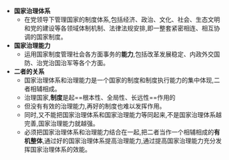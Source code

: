 - **国家治理体系**
	- 在党领导下管理国家的制度体系,包括经济、政治、文化、社会、生态文明和党的建设等各领域体制机制、法律法规安排,即一整套紧密相连、相互协调的国家制度。
- **国家治理能力**
	- 运用国家制度管理社会各方面事务的**能力**,包括改革发展稳定、内政外交国防、治党治国治军等各个方面。
- **二者的关系**
	- 国家治理体系和治理能力是一个国家的制度和制度执行能力的集中体现,二者相辅相成。
	- 治理国家,**制度**是起==根本性、全局性、长远性==作用的
	- 但没有有效的治理能力,再好的制度也难以发挥作用。
	- 同时,又不能把国家治理体系和国家治理能力等同起来,不是国家治理体系越完善,国家治理能力就越强。
	- 必须把国家治理体系和治理能力结合在一起,把二者当作一个相辅相成的**有机整体**,通过好的国家治理体系提高治理能力,通过提高国家治理能力充分发挥国家治理体系的效能。
